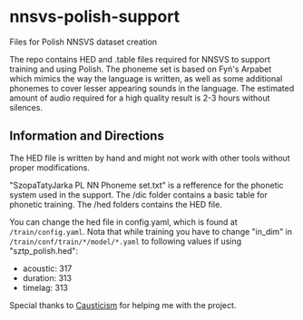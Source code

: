 # nnsvs-polish-support
Files for Polish NNSVS dataset creation

The repo contains HED and .table files required for NNSVS to support training and using Polish.
The phoneme set is based on Fyń's Arpabet which mimics the way the language is written, as well as some additional phonemes to cover lesser appearing sounds in the language.
The estimated amount of audio required for a high quality result is 2-3 hours without silences.

## Information and Directions

The HED file is written by hand and might not work with other tools without proper modifications.

"SzopaTatyJarka PL NN Phoneme set.txt" is a refference for the phonetic system used in the support.
The /dic folder contains a basic table for phonetic training.
The /hed folders contains the HED file.

You can change the hed file in config.yaml, which is found at `/train/config.yaml`.
Nota that while training you have to change "in_dim" in `/train/conf/train/*/model/*.yaml` to following values if using "sztp_polish.hed":

* acoustic: 317
* duration: 313
* timelag: 313

Special thanks to [Causticism](https://github.com/causticism) for helping me with the project.
